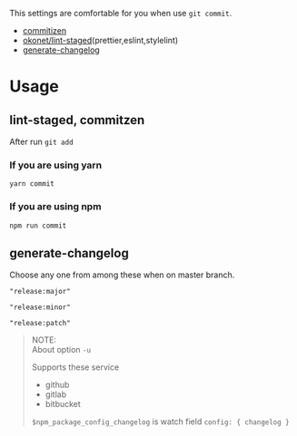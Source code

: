 This settings are comfortable for you when use `git commit`.

- [commitizen](https://www.npmjs.com/package/commitizen)
- [okonet/lint-staged](https://github.com/okonet/lint-staged)(prettier,eslint,stylelint)
- [generate-changelog](https://www.npmjs.com/package/generate-changelog)

# Usage

## lint-staged, commitzen

After run `git add`

### If you are using yarn

```
yarn commit
```

### If you are using npm

```
npm run commit
```

## generate-changelog

Choose any one from among these when on master branch.

```
"release:major"

"release:minor"

"release:patch"
```

> NOTE:  
> About option `-u`
>
> Supports these service
>
> - github
> - gitlab
> - bitbucket
>
> `$npm_package_config_changelog` is watch field `config: { changelog }`
